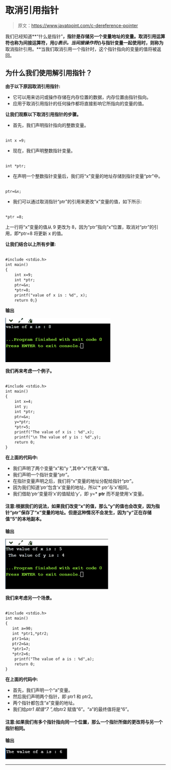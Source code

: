 # 取消引用指针

> 原文：<https://www.javatpoint.com/c-dereference-pointer>

我们已经知道**“什么是指针”**，指针是存储另一个变量地址的变量。取消引用运算符也称为间接运算符，用(*)表示。当间接操作符(*)与指针变量一起使用时，则称为**取消指针引用。**当我们取消引用一个指针时，这个指针指向的变量的值将被返回。

## 为什么我们使用解引用指针？

**由于以下原因取消引用指针:**

*   它可以用来访问或操作存储在内存位置的数据，内存位置由指针指向。
*   应用于取消引用指针的任何操作都将直接影响它所指向的变量的值。

**让我们观察以下取消引用指针的步骤。**

*   首先，我们声明指针指向的整数变量。

```

int x =9; 

```

*   现在，我们声明整数指针变量。

```

int *ptr; 

```

*   在声明一个整数指针变量后，我们将“x”变量的地址存储到指针变量“ptr”中。

```

ptr=&x;

```

*   我们可以通过取消指针“ptr”的引用来更改“x”变量的值，如下所示:

```

*ptr =8;

```

上一行将“x”变量的值从 9 更改为 8，因为“ptr”指向“x”位置，取消对“ptr”的引用，即*ptr=8 将更新 x 的值。

**让我们结合以上所有步骤:**

```

#include <stdio.h>
int main()
{
    int x=9;
    int *ptr;
    ptr=&x;
    *ptr=8;
    printf("value of x is : %d", x);
    return 0;}

```

**输出**

![C dereference pointer](img/97348b506f3cc5af5da1f2d70592a366.png)

**我们再来考虑一个例子。**

```

#include <stdio.h>
int main()
{
    int x=4;
    int y;
    int *ptr;
    ptr=&x; 
    y=*ptr;
    *ptr=5;
    printf("The value of x is : %d",x);
    printf("\n The value of y is : %d",y);
    return 0;
}

```

**在上面的代码中:**

*   我们声明了两个变量“x”和“y ”,其中“x”代表“4”值。
*   我们声明一个指针变量“ptr”。
*   在指针变量声明之后，我们将“x”变量的地址分配给指针“ptr”。
*   因为我们知道‘ptr’包含‘x’变量的地址，所以‘* ptr’与‘x’相同。
*   我们借助‘ptr’变量将‘x’的值赋给‘y’，即 y=* **ptr** 而不是使用‘x’变量。

#### 注意:根据我们的说法，如果我们改变“x”的值，那么“y”的值也会改变，因为指针“ptr”保存了“x”变量的地址。但是这种情况不会发生，因为“y”正在存储值“5”的本地副本。

**输出**

![C dereference pointer](img/e0526f0f03679ad1b0a2771906f415ea.png)

**我们来考虑另一个场景。**

```

#include <stdio.h>
int main()
{
   int a=90;
   int *ptr1,*ptr2;
   ptr1=&a;
   ptr2=&a;
   *ptr1=7;
   *ptr2=6;
    printf("The value of a is : %d",a);
    return 0;
}

```

**在上面的代码中:**

*   首先，我们声明一个“a”变量。
*   然后我们声明两个指针，即 ptr1 和 ptr2。
*   两个指针都包含“a”变量的地址。
*   我们给*ptr1 赋值“7 ”,给*ptr2 赋值“6”。“a”的最终值将是“6”。

#### 注意:如果我们有多个指针指向同一个位置，那么一个指针所做的更改将与另一个指针相同。

**输出**

![C dereference pointer](img/98762fcc8df51778087d3ef5a378b107.png)

* * *